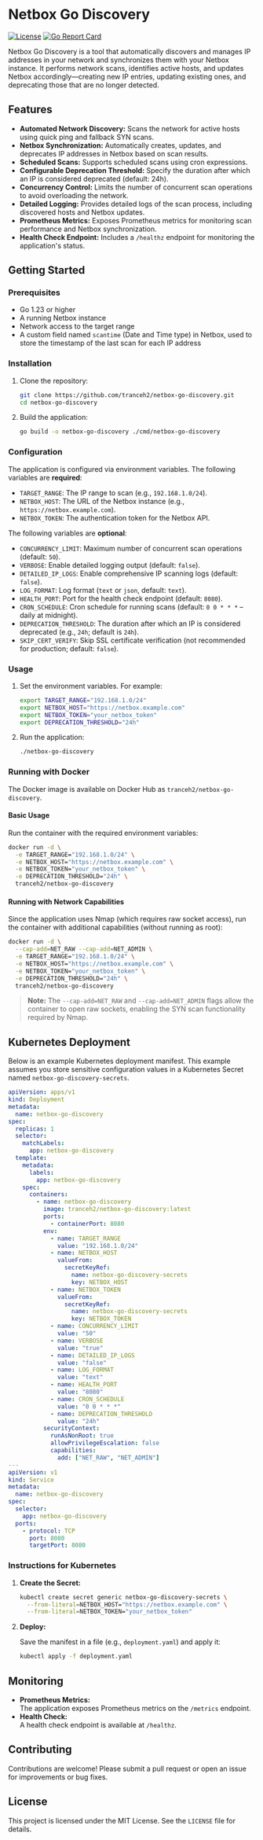 # Netbox Go Discovery

[![License](https://img.shields.io/badge/License-MIT-blue.svg)](LICENSE)
[![Go Report Card](https://goreportcard.com/badge/github.com/tranceh2/netbox-go-discovery)](https://goreportcard.com/report/github.com/tranceh2/netbox-go-discovery)

Netbox Go Discovery is a tool that automatically discovers and manages IP addresses in your network and synchronizes them with your Netbox instance. It performs network scans, identifies active hosts, and updates Netbox accordingly—creating new IP entries, updating existing ones, and deprecating those that are no longer detected.

## Features

- **Automated Network Discovery:** Scans the network for active hosts using quick ping and fallback SYN scans.
- **Netbox Synchronization:** Automatically creates, updates, and deprecates IP addresses in Netbox based on scan results.
- **Scheduled Scans:** Supports scheduled scans using cron expressions.
- **Configurable Deprecation Threshold:** Specify the duration after which an IP is considered deprecated (default: 24h).
- **Concurrency Control:** Limits the number of concurrent scan operations to avoid overloading the network.
- **Detailed Logging:** Provides detailed logs of the scan process, including discovered hosts and Netbox updates.
- **Prometheus Metrics:** Exposes Prometheus metrics for monitoring scan performance and Netbox synchronization.
- **Health Check Endpoint:** Includes a `/healthz` endpoint for monitoring the application's status.

## Getting Started

### Prerequisites

- Go 1.23 or higher
- A running Netbox instance
- Network access to the target range
- A custom field named `scantime` (Date and Time type) in Netbox, used to store the timestamp of the last scan for each IP address

### Installation

1. Clone the repository:

   ```bash
   git clone https://github.com/tranceh2/netbox-go-discovery.git
   cd netbox-go-discovery
   ```

2. Build the application:

   ```bash
   go build -o netbox-go-discovery ./cmd/netbox-go-discovery
   ```

### Configuration

The application is configured via environment variables. The following variables are **required**:

- `TARGET_RANGE`: The IP range to scan (e.g., `192.168.1.0/24`).
- `NETBOX_HOST`: The URL of the Netbox instance (e.g., `https://netbox.example.com`).
- `NETBOX_TOKEN`: The authentication token for the Netbox API.

The following variables are **optional**:

- `CONCURRENCY_LIMIT`: Maximum number of concurrent scan operations (default: `50`).
- `VERBOSE`: Enable detailed logging output (default: `false`).
- `DETAILED_IP_LOGS`: Enable comprehensive IP scanning logs (default: `false`).
- `LOG_FORMAT`: Log format (`text` or `json`, default: `text`).
- `HEALTH_PORT`: Port for the health check endpoint (default: `8080`).
- `CRON_SCHEDULE`: Cron schedule for running scans (default: `0 0 * * *` – daily at midnight).
- `DEPRECATION_THRESHOLD`: The duration after which an IP is considered deprecated (e.g., `24h`; default is `24h`).
- `SKIP_CERT_VERIFY`: Skip SSL certificate verification (not recommended for production; default: `false`).

### Usage

1. Set the environment variables. For example:

   ```bash
   export TARGET_RANGE="192.168.1.0/24"
   export NETBOX_HOST="https://netbox.example.com"
   export NETBOX_TOKEN="your_netbox_token"
   export DEPRECATION_THRESHOLD="24h"
   ```

2. Run the application:

   ```bash
   ./netbox-go-discovery
   ```

### Running with Docker

The Docker image is available on Docker Hub as `tranceh2/netbox-go-discovery`.

#### Basic Usage

Run the container with the required environment variables:

```bash
docker run -d \
  -e TARGET_RANGE="192.168.1.0/24" \
  -e NETBOX_HOST="https://netbox.example.com" \
  -e NETBOX_TOKEN="your_netbox_token" \
  -e DEPRECATION_THRESHOLD="24h" \
  tranceh2/netbox-go-discovery
```

#### Running with Network Capabilities

Since the application uses Nmap (which requires raw socket access), run the container with additional capabilities (without running as root):

```bash
docker run -d \
  --cap-add=NET_RAW --cap-add=NET_ADMIN \
  -e TARGET_RANGE="192.168.1.0/24" \
  -e NETBOX_HOST="https://netbox.example.com" \
  -e NETBOX_TOKEN="your_netbox_token" \
  -e DEPRECATION_THRESHOLD="24h" \
  tranceh2/netbox-go-discovery
```

> **Note:** The `--cap-add=NET_RAW` and `--cap-add=NET_ADMIN` flags allow the container to open raw sockets, enabling the SYN scan functionality required by Nmap.

## Kubernetes Deployment

Below is an example Kubernetes deployment manifest. This example assumes you store sensitive configuration values in a Kubernetes Secret named `netbox-go-discovery-secrets`.

```yaml
apiVersion: apps/v1
kind: Deployment
metadata:
  name: netbox-go-discovery
spec:
  replicas: 1
  selector:
    matchLabels:
      app: netbox-go-discovery
  template:
    metadata:
      labels:
        app: netbox-go-discovery
    spec:
      containers:
        - name: netbox-go-discovery
          image: tranceh2/netbox-go-discovery:latest
          ports:
            - containerPort: 8080
          env:
            - name: TARGET_RANGE
              value: "192.168.1.0/24"
            - name: NETBOX_HOST
              valueFrom:
                secretKeyRef:
                  name: netbox-go-discovery-secrets
                  key: NETBOX_HOST
            - name: NETBOX_TOKEN
              valueFrom:
                secretKeyRef:
                  name: netbox-go-discovery-secrets
                  key: NETBOX_TOKEN
            - name: CONCURRENCY_LIMIT
              value: "50"
            - name: VERBOSE
              value: "true"
            - name: DETAILED_IP_LOGS
              value: "false"
            - name: LOG_FORMAT
              value: "text"
            - name: HEALTH_PORT
              value: "8080"
            - name: CRON_SCHEDULE
              value: "0 0 * * *"
            - name: DEPRECATION_THRESHOLD
              value: "24h"
          securityContext:
            runAsNonRoot: true
            allowPrivilegeEscalation: false
            capabilities:
              add: ["NET_RAW", "NET_ADMIN"]
---
apiVersion: v1
kind: Service
metadata:
  name: netbox-go-discovery
spec:
  selector:
    app: netbox-go-discovery
  ports:
    - protocol: TCP
      port: 8080
      targetPort: 8080
```

### Instructions for Kubernetes

1. **Create the Secret:**

   ```bash
   kubectl create secret generic netbox-go-discovery-secrets \
     --from-literal=NETBOX_HOST="https://netbox.example.com" \
     --from-literal=NETBOX_TOKEN="your_netbox_token"
   ```

2. **Deploy:**

   Save the manifest in a file (e.g., `deployment.yaml`) and apply it:

   ```bash
   kubectl apply -f deployment.yaml
   ```

## Monitoring

- **Prometheus Metrics:**  
  The application exposes Prometheus metrics on the `/metrics` endpoint.
- **Health Check:**  
  A health check endpoint is available at `/healthz`.

## Contributing

Contributions are welcome! Please submit a pull request or open an issue for improvements or bug fixes.

## License

This project is licensed under the MIT License. See the `LICENSE` file for details.
